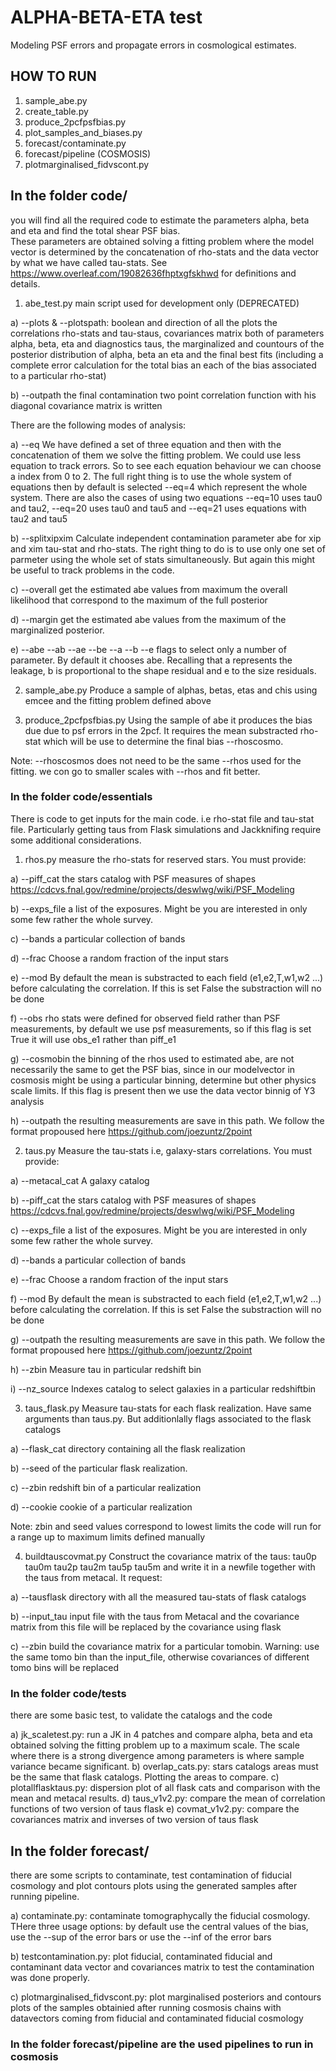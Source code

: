 # ALPHA-BETA-ETA test

  Modeling PSF errors and propagate errors in cosmological estimates.
  
## HOW TO RUN
   1) sample_abe.py
   2) create_table.py
   3) produce_2pcfpsfbias.py
   4) plot_samples_and_biases.py
   5) forecast/contaminate.py
   6) forecast/pipeline (COSMOSIS)
   7) plotmarginalised_fidvscont.py

## In the folder code/ 
   you will find all the required code to estimate the parameters alpha, 
   beta and eta and find the total shear PSF bias.  
   These parameters are obtained solving a fitting problem
   where the model vector is determined by the concatenation of
   rho-stats and the data vector by what we have called tau-stats. See
   https://www.overleaf.com/19082636fhptxgfskhwd for definitions and
   details.

   1) abe_test.py main script used for development only (DEPRECATED)
   
   a) --plots & --plotspath: boolean and direction of all the plots the
   correlations rho-stats and tau-staus, covariances matrix both of
   parameters alpha, beta, eta and diagnostics taus, the marginalized
   and countours of the posterior distribution of alpha, beta an eta
   and the final best fits (including a complete error calculation for
   the total bias an each of the bias associated to a particular
   rho-stat)

   b) --outpath the final contamination two point correlation function
   with his diagonal covariance matrix is written

   There are the following modes of analysis:

   a) --eq We have defined a set of three equation and then with the
   concatenation of them we solve the fitting problem. We could use
   less equation to track errors. So to see each equation behaviour we
   can choose a index from 0 to 2. The full right thing is to use the
   whole system of equations then by default is selected --eq=4 which
   represent the whole system. There are also the cases of using two
   equations --eq=10 uses tau0 and tau2, --eq=20 uses tau0 and tau5
   and --eq=21 uses equations with tau2 and tau5

   b) --splitxipxim Calculate independent contamination parameter abe for
   xip and xim tau-stat and rho-stats. The right thing to do is to use
   only one set of parmeter using the whole set of stats
   simultaneously. But again this might be useful to track problems in
   the code.

   c) --overall get the estimated abe values from maximum the overall
   likelihood that correspond to the maximum of the full posterior

   d) --margin get the estimated abe values from the maximum of the
   marginalized posterior.

   e) --abe --ab --ae --be --a --b --e flags to select only a number
   of parameter.  By default it chooses abe. Recalling that a
   represents the leakage, b is proportional to the shape residual and
   e to the size residuals.

   2) sample_abe.py Produce a sample of alphas, betas, etas and chis 
   using emcee and the fitting problem defined above
   
   3) produce_2pcfpsfbias.py Using the sample of abe it produces the bias due
   due to psf errors in the 2pcf. It requires the mean substracted rho-stat which
   will be use to determine the final bias --rhoscosmo. 
   
   Note: --rhoscosmos does not need to be the same --rhos used for the fitting.
   we con go to smaller scales with --rhos and fit better.


   ### In the folder code/essentials 
   There is code to get inputs for the main code. i.e rho-stat file and tau-stat
   file. Particularly getting taus from Flask simulations and Jackknifing 
   require some additional considerations.
   
   1) rhos.py measure the rho-stats for reserved stars. You must
   provide:

   a) --piff_cat the stars catalog with PSF measures of shapes
   https://cdcvs.fnal.gov/redmine/projects/deswlwg/wiki/PSF_Modeling

   b) --exps_file a list of the exposures. Might be you are interested
   in only some few rather the whole survey.

   c) --bands a particular collection of bands

   d) --frac Choose a random fraction of the input stars

   e) --mod By default the mean is substracted to each field
   (e1,e2,T,w1,w2 ...)  before calculating the correlation. If this is
   set False the substraction will no be done

   f) --obs rho stats were defined for observed field rather than PSF
   measurements, by default we use psf measurements, so if this flag
   is set True it will use obs_e1 rather than piff_e1

   g) --cosmobin the binning of the rhos used to estimated abe, are
   not necessarily the same to get the PSF bias, since in our
   modelvector in cosmosis might be using a particular binning,
   determine but other physics scale limits. If this flag is present
   then we use the data vector binnig of Y3 analysis

   h) --outpath the resulting measurements are save in this path. We
   follow the format propoused here https://github.com/joezuntz/2point

   2) taus.py Measure the tau-stats i.e, galaxy-stars
   correlations. You must provide:

   a) --metacal_cat A galaxy catalog

   b) --piff_cat the stars catalog with PSF measures of shapes
   https://cdcvs.fnal.gov/redmine/projects/deswlwg/wiki/PSF_Modeling

   c) --exps_file a list of the exposures. Might be you are interested
   in only some few rather the whole survey.

   d) --bands a particular collection of bands

   e) --frac Choose a random fraction of the input stars

   f) --mod By default the mean is substracted to each field
   (e1,e2,T,w1,w2 ...)  before calculating the correlation. If this is
   set False the substraction will no be done

   g) --outpath the resulting measurements are save in this path. We
   follow the format propoused here https://github.com/joezuntz/2point

   h) --zbin Measure tau in particular redshift bin

   i) --nz_source Indexes catalog to select galaxies in a particular redshiftbin

   3) taus_flask.py Measure tau-stats for each flask realization. Have
   same arguments than taus.py. But additionlally flags associated to
   the flask catalogs

   a) --flask_cat directory containing all the
   flask realization

   b) --seed of the particular flask realization.

   c) --zbin redshift bin of a particular realization

   d) --cookie cookie of a particular realization

   Note: zbin and seed values correspond to lowest limits the code
   will run for a range up to maximum limits defined manually

   4) buildtauscovmat.py Construct the covariance matrix of the taus:
   tau0p tau0m tau2p tau2m tau5p tau5m and write it in a newfile
   together with the taus from metacal. It request:

   a) --tausflask directory with all the measured tau-stats of flask catalogs

   b) --input_tau input file with the taus from Metacal and the
   covariance matrix from this file will be replaced by the covariance
   using flask

   c) --zbin build the covariance matrix for a particular
   tomobin. Warning: use the same tomo bin than the input_file,
   otherwise covariances of different tomo bins will be replaced

  
   ### In the folder code/tests 
   there are some basic test, to validate the catalogs and the code

   a) jk_scaletest.py: run a JK in 4 patches and compare alpha, beta and eta
   obtained solving the fitting problem up to a maximum scale. The scale where
   there is a strong divergence among parameters is where sample variance
   became significant.
   b) overlap_cats.py: stars catalogs areas must be the same that flask catalogs. Plotting the
   areas to compare.
   c) plotallflasktaus.py: dispersion plot of all flask cats and comparison
   with the mean and metacal results.
   d) taus_v1v2.py: compare the mean of correlation functions of  two version of taus flask
   e) covmat_v1v2.py: compare the covariances matrix and inverses of two version of taus flask

   ## In the folder forecast/ 
   there are some scripts to contaminate, test contamination of fiducial cosmology 
   and plot contours plots using the generated samples after running pipeline.

   a) contaminate.py: contaminate tomographycally the fiducial
    cosmology. THere three usage options: by default use the central values of
    the bias, use the --sup of the error bars or use the --inf of the error
    bars

   b) testcontamination.py: plot fiducial, contaminated fiducial and
    contaminant data vector and covariances matrix to test the contamination
    was done properly.

   c) plotmarginalised_fidvscont.py: plot marginalised posteriors and
    contours plots of the samples obtainied after running cosmosis chains with
    datavectors coming from fiducial and contaminated fiducial cosmology

   ### In the folder forecast/pipeline are the used pipelines to run in cosmosis
